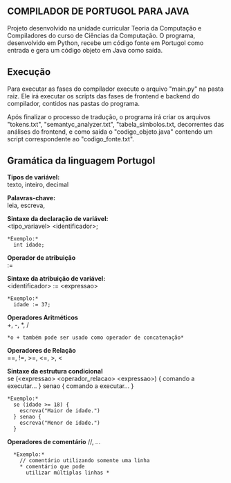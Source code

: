 ## COMPILADOR DE PORTUGOL PARA JAVA
Projeto desenvolvido na unidade curricular Teoria da Computação e Compiladores do curso de Ciências da Computação. O programa, desenvolvido em Python, recebe um código fonte em Portugol como entrada e gera um código objeto em Java como saída.

## Execução
Para executar as fases do compilador execute o arquivo "main.py" na pasta raiz. Ele irá executar os scripts das fases de frontend e backend do compilador, contidos nas pastas do programa.

Após finalizar o processo de tradução, o programa irá criar os arquivos "tokens.txt", "semantyc_analyzer.txt", "tabela_simbolos.txt, decorrentes das análises do frontend, e como saída o "codigo_objeto.java" contendo um script correspondente ao "codigo_fonte.txt".

## Gramática da linguagem Portugol  
  **Tipos de variável:**  
    texto, inteiro, decimal

  **Palavras-chave:**  
    leia, escreva,

  **Sintaxe da declaração de variável:**  
    &lt;tipo_variavel&gt; &lt;identificador&gt;;  

    *Exemplo:*
      int idade;  
  
  **Operador de atribuição**  
    :=

  **Sintaxe da atribuição de variável:**  
    &lt;identificador&gt; := &lt;expressao&gt;  

    *Exemplo:* 
      idade := 37;  
  
  **Operadores Aritméticos**  
    +, -, *, /  
    
    *o + também pode ser usado como operador de concatenação*
  
  **Operadores de Relação**  
    ==, !=, >=, <=, >, <

  **Sintaxe da estrutura condicional**  
    se (&lt;expressao&gt; &lt;operador_relacao&gt; &lt;expressao&gt;) {
      comando a executar...
    } senao {
      comando a executar...
    }

    *Exemplo:*
      se (idade >= 18) {
        escreva("Maior de idade.")
      } senao {
        escreva("Menor de idade.")
      }

  **Operadores de comentário**
    //, *...*

      *Exemplo:*
        // comentário utilizando somente uma linha
        * comentário que pode
          utilizar múltiplas linhas *